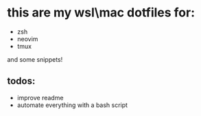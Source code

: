 # this are my wsl\mac dotfiles for:

- zsh
- neovim
- tmux

and some snippets!

## todos:

- improve readme 
- automate everything with a bash script
